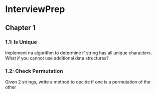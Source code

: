 # InterviewPrep

## Chapter 1

### 1.1: Is Unique

Implement na algorithm to determine if string has all unique characters. What if you cannot use additional data structures?

### 1.2: Check Permutation

Given 2 strings, write a method to decide if one is a permutation of the other

